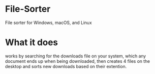 # File-Sorter
File sorter for Windows, macOS, and Linux

# What it does
works by searching for the downloads file on your system, which any document ends up when being downloaded, then creates 4 files on the desktop and sorts new downloads based on their extention. 
